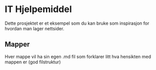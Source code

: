 # IT Hjelpemiddel

Dette prosjektet er et eksempel som du kan bruke som inspirasjon for hvordan man lager nettsider.

## Mapper

Hver mappe vil ha sin egen .md fil som forklarer litt hva hensikten med mappen er (god filstruktur)